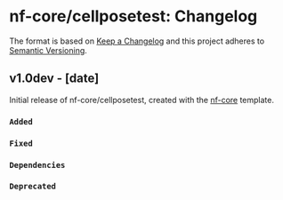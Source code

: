 # nf-core/cellposetest: Changelog

The format is based on [Keep a Changelog](https://keepachangelog.com/en/1.0.0/)
and this project adheres to [Semantic Versioning](https://semver.org/spec/v2.0.0.html).

## v1.0dev - [date]

Initial release of nf-core/cellposetest, created with the [nf-core](https://nf-co.re/) template.

### `Added`

### `Fixed`

### `Dependencies`

### `Deprecated`
